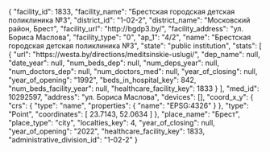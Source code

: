 {
    "facility_id": 1833,
    "facility_name": "Брестская городская детская поликлиника №3",
    "district_id": "1-02-2",
    "district_name": "Московский район, Брест",
    "facility_url": "http:\/\/bgdp3.by\/",
    "facility_address": "ул. Бориса Маслова",
    "facility_type": "0",
    "ap_1": "4\/2",
    "name": "Брестская городская детская поликлиника №3",
    "state": "public institution",
    "stats": [
        {
            "url": "https:\/\/westa.by\/directions\/meditsinskie-uslugi\/",
            "dep_name": null,
            "date_year": null,
            "num_beds_dep": null,
            "num_deps_year": null,
            "num_doctors_dep": null,
            "num_doctors_med": null,
            "year_of_closing": null,
            "year_of_opening": "1992",
            "beds_in_hospital_key": 842,
            "num_beds_facility_year": null,
            "healthcare_facility_key": 1833
        }
    ],
    "med_id": 10292597,
    "address": "ул. Бориса Маслова",
    "devices": [],
    "coord_x_y": {
        "crs": {
            "type": "name",
            "properties": {
                "name": "EPSG:4326"
            }
        },
        "type": "Point",
        "coordinates": [
            23.7143,
            52.0634
        ]
    },
    "place_name": "Брест",
    "place_type": "city",
    "localties_key": 4,
    "year_of_closing": null,
    "year_of_opening": "2022",
    "healthcare_facility_key": 1833,
    "administrative_division_id": "1-02-2"
}